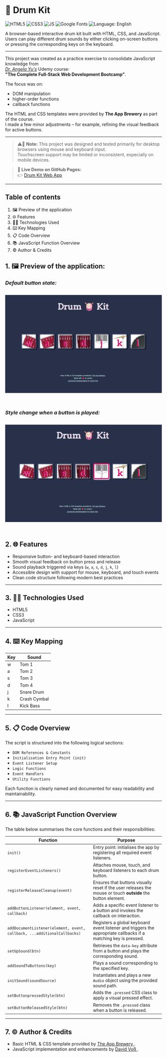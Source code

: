 # &#129345; Drum Kit

![HTML5](https://img.shields.io/badge/HTML5-%3C%2F%3E-orange)
![CSS3](https://img.shields.io/badge/CSS3-%23-blue)
![JS](https://img.shields.io/badge/JS-yellow?logo=javascript&logoColor=white)
![Google Fonts](https://img.shields.io/badge/fonts-Google%20Fonts-red)
![Language: English](https://img.shields.io/badge/language-English-blue)

A browser-based interactive drum kit built with HTML, CSS, and JavaScript.  
Users can play different drum sounds by either clicking on-screen buttons or pressing the corresponding keys on the keyboard.

---

This project was created as a practice exercise to consolidate JavaScript knowledge from  
[_Dr. Angela Yu's_](https://www.udemy.com/course/the-complete-web-development-bootcamp/) Udemy course:  
**"The Complete Full-Stack Web Development Bootcamp"**.

The focus was on:

- DOM manipulation  
- higher-order functions  
- callback functions

The HTML and CSS templates were provided by **The App Brewery** as part of the course.  
I made a few minor adjustments – for example, refining the visual feedback for active buttons.

---

> &#9888;&#65039;&#128241; **Note:** This project was designed and tested primarily for desktop browsers using mouse and keyboard input. <br>
> Touchscreen support may be limited or inconsistent, especially on mobile devices.

> **&#128279; Live Demo on GitHub Pages:**  
> &#128073; [Drum Kit Web App](https://david-voss.github.io/Drum-Kit/)

---

## Table of contents
1. &#128444;&#65039; Preview of the application
2. &#127760; Features
3. &#129489;&#8205;&#128187; Technologies Used
4. &#9000;&#65039; Key Mapping
5. &#128203; Code Overview
6. &#128218; JavaScript Function Overview
7. &#169;&#65039; Author & Credits

## 1. &#128444;&#65039; Preview of the application:
### **_Default button state:_**
![Default state](./images/screenshots/drum-kit1.png)<br><br>
---
### **_Style change when a button is played:_**
![Button style change](./images/screenshots/drum-kit2.png)<br><br>
---

## 2. &#127760; Features

- Responsive button- and keyboard-based interaction
- Smooth visual feedback on button press and release
- Sound playback triggered via keys (`w`, `a`, `s`, `d`, `j`, `k`, `l`)
- Accessible design with support for mouse, keyboard, and touch events
- Clean code structure following modern best practices

---

## 3. &#129489;&#8205;&#128187; Technologies Used

- HTML5
- CSS3
- JavaScript

---

## 4. &#9000;&#65039; Key Mapping

| Key | Sound         |
|-----|---------------|
| w   | Tom 1         |
| a   | Tom 2         |
| s   | Tom 3         |
| d   | Tom 4         |
| j   | Snare Drum    |
| k   | Crash Cymbal  |
| l   | Kick Bass     |

---

## 5. &#128203; Code Overview

The script is structured into the following logical sections:

- `DOM References & Constants`
- `Initialisation Entry Point (init)`
- `Event Listener Setup`
- `Logic Functions`
- `Event Handlers`
- `Utility Functions`

Each function is clearly named and documented for easy readability and maintainability.

---

## 6. &#128218; JavaScript Function Overview

The table below summarises the core functions and their responsibilities:

| Function                            | Purpose                                                                 |
|-------------------------------------|-------------------------------------------------------------------------|
| `init()`                            | Entry point: initialises the app by registering all required event listeners. |
| `registerEventListeners()`          | Attaches mouse, touch, and keyboard listeners to each drum button.      |
| `registerReleaseCleanup(event)`     | Ensures that buttons visually reset if the user releases the mouse or touch **outside** the button element. |
| `addButtonListener(element, event, callback)` | Adds a specific event listener to a button and invokes the callback on interaction. |
| `addDocumentListener(element, event, callback, ...additionalCallbacks)` | Registers a global keyboard event listener and triggers the appropriate callbacks if a matching key is pressed. |
| `setUpSound(btn)`                   | Retrieves the `data-key` attribute from a button and plays the corresponding sound. |
| `addSoundToButtons(key)`            | Plays a sound corresponding to the specified key.    |
| `initSound(soundSource)`            | Instantiates and plays a new `Audio` object using the provided sound path. |
| `setButtonpressedStyle(btn)`        | Adds the `.pressed` CSS class to apply a visual pressed effect.         |
| `setButtonReleasedStyle(btn)`       | Removes the `.pressed` class when a button is released.                 |

---

## 7. &#169;&#65039; Author & Credits

- Basic HTML & CSS template provided by <a 
          href="https://appbrewery.com/" 
          title="Visit The App Brewery" 
          target="_blank" 
          rel="noopener noreferrer">
          The App Brewery
        </a>.
- JavaScript implementation and enhancements by <a 
          href="https://github.com/David-Voss" 
          title="Visit David Voß’s GitHub profile" 
          target="_blank" 
          rel="noopener noreferrer">
          David Voß
        </a>.